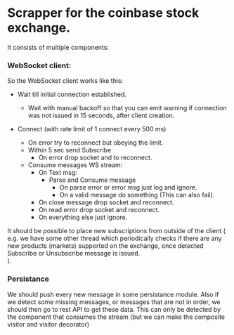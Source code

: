 # Scrapper for the coinbase stock exchange.


It consists of multiple components:

### WebSocket client:

So the WebSocket client works like this:

- Wait till initial connection established.
  - Wait with manual backoff so that you can emit warning if connection was 
    not issued in 15 seconds, after client creation. 
  

- Connect (with rate limit of 1 connect every 500 ms)
    - On error try to reconnect but obeying the limit.  
    - Within 5 sec send Subscribe
      - On error drop socket and to reconnect.
    - Consume messages WS stream:
       - On Text msg:
          - Parse and Consume message
            - On parse error or error msg just log and ignore.
            - On a valid message do something (This can also fail).
       - On close message drop socket and reconnect.
       - On read error drop socket and reconnect.
       - On everything else just ignore.     
        
        
It should be possible to place new subscriptions from outside of the client (
    e.g. we have some other thread which periodically checks if there are any new
    products (markets) supported on the exchange, once detected Subscribe or Unsubscribe
    message is issued.  
). 


### Persistance

We should push every new message in some persistance module. Also if we detect some missing messages, 
or messages that are not in order, we should then go to rest API to get these data. This can only
be detected by the component that consumes the stream (but we can make the composite visitor and visitor decorator)   
